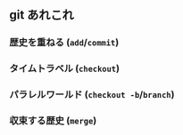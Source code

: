 ## git あれこれ

### 歴史を重ねる (`add`/`commit`)
### タイムトラベル (`checkout`)
### パラレルワールド (`checkout -b`/`branch`)
### 収束する歴史 (`merge`)
